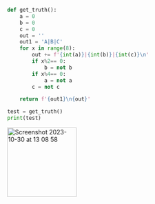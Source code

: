 ```py
def get_truth():
    a = 0
    b = 0
    c = 0
    out = ''
    out1 = 'A|B|C'
    for x in range(8):
        out += f'{int(a)}|{int(b)}|{int(c)}\n'
        if x%2== 0:
            b = not b
        if x%4== 0:
            a = not a
        c = not c

    return f'{out1}\n{out}'

test = get_truth()
print(test)
```
<img width="161" alt="Screenshot 2023-10-30 at 13 08 58" src="https://github.com/NaomiRozenberg/unit2_repo/assets/142605919/bae2b4d8-b828-4e35-a7f2-90989157ebe6">
